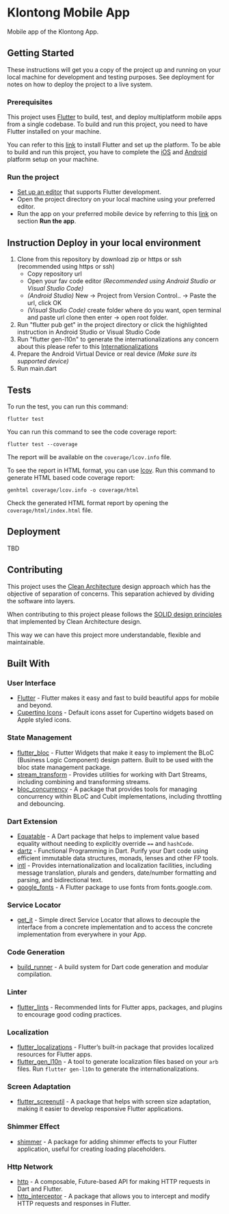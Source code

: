 # Klontong Mobile App

Mobile app of the Klontong App.

## Getting Started

These instructions will get you a copy of the project up and running on your local machine for development and testing purposes. See deployment for notes on how to deploy the project to a live system.

### Prerequisites
This project uses [Flutter](https://flutter.dev/) to build, test, and deploy multiplatform mobile apps from a single codebase. To build and run this project, you need to have Flutter installed on your machine.

You can refer to this [link](https://docs.flutter.dev/get-started/install) to install Flutter and set up the platform. To be able to build and run this project, you have to complete the [iOS](https://docs.flutter.dev/get-started/install/macos#ios-setup) and [Android](https://docs.flutter.dev/get-started/install/macos#android-setup) platform setup on your machine.

### Run the project

* [Set up an editor](https://docs.flutter.dev/get-started/editor?tab=vscode) that supports Flutter development.
* Open the project directory on your local machine using your preferred editor.
* Run the app on your preferred mobile device by referring to this [link](https://docs.flutter.dev/get-started/test-drive?tab=vscode) on section **Run the app**.

## Instruction Deploy in your local environment

1. Clone from this repository by download zip or https or ssh (recommended using https or ssh)
   - Copy repository url
   - Open your fav code editor _(Recommended using Android Studio or Visual Studio Code)_
   - _(Android Studio)_ New -> Project from Version Control.. -> Paste the url, click OK
   - _(Visual Studio Code)_ create folder where do you want, open terminal and paste url clone then enter -> open root folder.
2. Run "flutter pub get" in the project directory or click the highlighted instruction in Android Studio or Visual Studio Code
3. Run "flutter gen-l10n" to generate the internationalizations any concern about this please refer to this [Internationalizations](https://docs.flutter.dev/development/accessibility-and-localization/internationalization)
4. Prepare the Android Virtual Device or real device _(Make sure its supported device)_
5. Run main.dart


## Tests
To run the test, you can run this command:

`flutter test`

You can run this command to see the code coverage report:

`flutter test --coverage`

The report will be available on the `coverage/lcov.info` file.


To see the report in HTML format, you can use [lcov](https://formulae.brew.sh/formula/lcov). Run this command to generate HTML based code coverage report:

`genhtml coverage/lcov.info -o coverage/html`

Check the generated HTML format report by opening the `coverage/html/index.html` file.

## Deployment
TBD


## Contributing
This project uses the [Clean Architecture](https://blog.cleancoder.com/uncle-bob/2012/08/13/the-clean-architecture.html) design approach which has the objective of separation of concerns. This separation achieved by dividing the software into layers.

When contributing to this project please follows the [SOLID design principles](https://kessler.tech/software-architecture/solid/) that implemented by Clean Architecture design. 

This way we can have this project more understandable, flexible and maintainable.


## Built With

### User Interface
* [Flutter](https://github.com/flutter/flutter) - Flutter makes it easy and fast to build beautiful apps for mobile and beyond.
* [Cupertino Icons](https://github.com/flutter/packages/tree/main/third_party/packages/cupertino_icons) - Default icons asset for Cupertino widgets based on Apple styled icons.

### State Management
* [flutter_bloc](https://github.com/felangel/bloc/tree/master/packages/flutter_bloc) - Flutter Widgets that make it easy to implement the BLoC (Business Logic Component) design pattern. Built to be used with the bloc state management package.
* [stream_transform](https://pub.dev/packages/stream_transform) - Provides utilities for working with Dart Streams, including combining and transforming streams.
* [bloc_concurrency](https://pub.dev/packages/bloc_concurrency) - A package that provides tools for managing concurrency within BLoC and Cubit implementations, including throttling and debouncing.

### Dart Extension
* [Equatable](https://github.com/felangel/equatable) - A Dart package that helps to implement value based equality without needing to explicitly override `==` and `hashCode`.
* [dartz](https://github.com/spebbe/dartz) - Functional Programming in Dart. Purify your Dart code using efficient immutable data structures, monads, lenses and other FP tools.
* [intl](https://pub.dev/packages/intl) - Provides internationalization and localization facilities, including message translation, plurals and genders, date/number formatting and parsing, and bidirectional text.
* [google_fonts](https://pub.dev/packages/google_fonts) - A Flutter package to use fonts from fonts.google.com.

### Service Locator
* [get_it](https://github.com/fluttercommunity/get_it) - Simple direct Service Locator that allows to decouple the interface from a concrete implementation and to access the concrete implementation from everywhere in your App.

### Code Generation
* [build_runner](https://github.com/dart-lang/build/tree/master/build_runner) - A build system for Dart code generation and modular compilation.

### Linter
* [flutter_lints](https://github.com/flutter/packages/tree/main/packages/flutter_lints) - Recommended lints for Flutter apps, packages, and plugins to encourage good coding practices.

### Localization
* [flutter_localizations](https://api.flutter.dev/flutter/flutter_localizations/flutter_localizations-library.html) - Flutter’s built-in package that provides localized resources for Flutter apps.
* [flutter_gen_l10n](https://docs.flutter.dev/ui/accessibility-and-internationalization/internationalization) - A tool to generate localization files based on your `arb` files. Run `flutter gen-l10n` to generate the internationalizations.

### Screen Adaptation
* [flutter_screenutil](https://pub.dev/packages/flutter_screenutil) - A package that helps with screen size adaptation, making it easier to develop responsive Flutter applications.

### Shimmer Effect
* [shimmer](https://pub.dev/packages/shimmer) - A package for adding shimmer effects to your Flutter application, useful for creating loading placeholders.

### Http Network
* [http](https://pub.dev/packages/http) - A composable, Future-based API for making HTTP requests in Dart and Flutter.
* [http_interceptor](https://pub.dev/packages/http_interceptor) - A package that allows you to intercept and modify HTTP requests and responses in Flutter.
